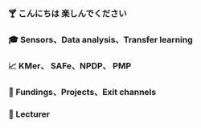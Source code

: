 ### :cocktail: こんにちは 楽しんでください
### :mortar_board: Sensors、Data analysis、Transfer learning
### :chart_with_upwards_trend: KMer、 SAFe、NPDP、 PMP 
### :dart: Fundings、Projects、Exit channels
### :crystal_ball: Lecturer 

<!--
**hiwumeng/hiwumeng** is a ✨ _special_ ✨ repository because its `README.md` (this file) appears on your GitHub profile.

Here are some ideas to get you started:

- 🔭 I’m currently working on ...
- 🌱 I’m currently learning ...
- 👯 I’m looking to collaborate on ...
- 🤔 I’m looking for help with ...
- 💬 Ask me about ...
- 📫 How to reach me: ...
- 😄 Pronouns: ...
- ⚡ Fun fact: ...
-->
